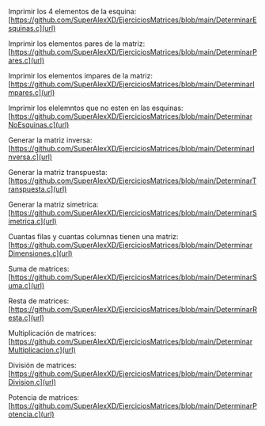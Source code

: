 Imprimir los 4 elementos de la esquina: [https://github.com/SuperAlexXD/EjerciciosMatrices/blob/main/DeterminarEsquinas.c](url)

Imprimir los elementos pares de la matriz: [https://github.com/SuperAlexXD/EjerciciosMatrices/blob/main/DeterminarPares.c](url)

Imprimir los elementos impares de la matriz: [https://github.com/SuperAlexXD/EjerciciosMatrices/blob/main/DeterminarImpares.c](url)

Imprimir los elelemntos que no esten en las esquinas: [https://github.com/SuperAlexXD/EjerciciosMatrices/blob/main/DeterminarNoEsquinas.c](url)

Generar la matriz inversa: [https://github.com/SuperAlexXD/EjerciciosMatrices/blob/main/DeterminarInversa.c](url)

Generar la matriz transpuesta: [https://github.com/SuperAlexXD/EjerciciosMatrices/blob/main/DeterminarTranspuesta.c](url)

Generar la matriz simetrica: [https://github.com/SuperAlexXD/EjerciciosMatrices/blob/main/DeterminarSimetrica.c](url)

Cuantas filas y cuantas columnas tienen una matriz: [https://github.com/SuperAlexXD/EjerciciosMatrices/blob/main/DeterminarDimensiones.c](url)

Suma de matrices: [https://github.com/SuperAlexXD/EjerciciosMatrices/blob/main/DeterminarSuma.c](url)

Resta de matrices: [https://github.com/SuperAlexXD/EjerciciosMatrices/blob/main/DeterminarResta.c](url)

Multiplicación de matrices: [https://github.com/SuperAlexXD/EjerciciosMatrices/blob/main/DeterminarMultiplicacion.c](url)

División de matrices: [https://github.com/SuperAlexXD/EjerciciosMatrices/blob/main/DeterminarDivision.c](url)

Potencia de matrices: [https://github.com/SuperAlexXD/EjerciciosMatrices/blob/main/DeterminarPotencia.c](url)
